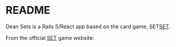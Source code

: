 # README

Dean Sets is a Rails 5/React app based on the card game, SET[SET](http://www.setgame.com/set).

From the official [SET](http://www.setgame.com/set) game website:

